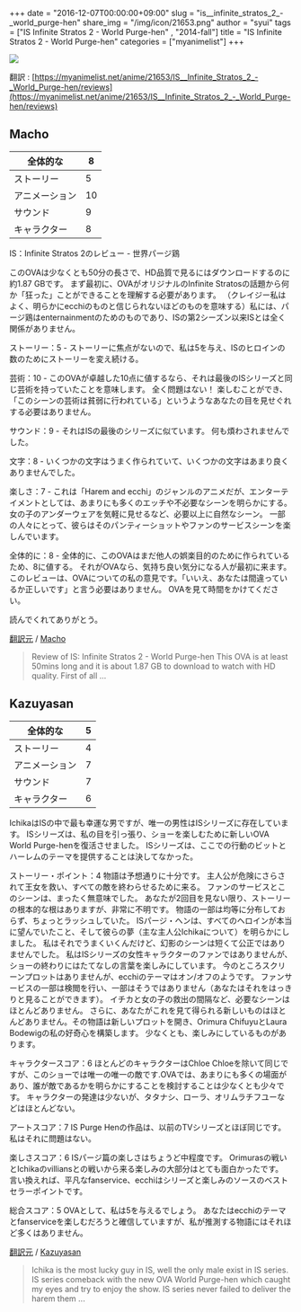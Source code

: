 +++
date = "2016-12-07T00:00:00+09:00"
slug = "is__infinite_stratos_2_-_world_purge-hen"
share_img = "/img/icon/21653.png"
author = "syui"
tags = ["IS Infinite Stratos 2 - World Purge-hen" , "2014-fall"]
title = "IS Infinite Stratos 2 - World Purge-hen"
categories = ["myanimelist"]
+++

![](https://myanimelist.cdn-dena.com/images/anime/9/67545.jpg)


<!--more-->

翻訳 : [https://myanimelist.net/anime/21653/IS__Infinite_Stratos_2_-_World_Purge-hen/reviews](https://myanimelist.net/anime/21653/IS__Infinite_Stratos_2_-_World_Purge-hen/reviews)


## Macho



全体的な|  8
--- | ---
ストーリー|  5
アニメーション|  10
サウンド|  9
キャラクター|  8

IS：Infinite Stratos 2のレビュー - 世界パージ鶏

このOVAは少なくとも50分の長さで、HD品質で見るにはダウンロードするのに約1.87 GBです。
まず最初に、OVAがオリジナルのInfinite Stratosの話題から何か「狂った」ことができることを理解する必要があります。  （クレイジー私はよく、明らかにecchiのものと信じられないほどのものを意味する）私には、パージ鶏はenternainmentのためのものであり、ISの第2シーズン以来ISとは全く関係がありません。

ストーリー：5  - ストーリーに焦点がないので、私は5を与え、ISのヒロインの数のためにストーリーを変え続ける。

芸術：10  - このOVAが卓越した10点に値するなら、それは最後のISシリーズと同じ芸術を持っていたことを意味します。 全く問題はない！ 楽しむことができ、「このシーンの芸術は貧弱に行われている」というようなあなたの目を見せぐれする必要はありません。

サウンド：9  - それはISの最後のシリーズに似ています。 何も煩わされませんでした。

文字：8  - いくつかの文字はうまく作られていて、いくつかの文字はあまり良くありませんでした。

楽しさ：7  - これは「Harem and ecchi」のジャンルのアニメだが、エンターテイメントとしては、あまりにも多くのエッチや不必要なシーンを明らかにする。 女の子のアンダーウェアを気軽に見せるなど、必要以上に自然なシーン。 一部の人々にとって、彼らはそのパンティーショットやファンのサービスシーンを楽しんでいます。

全体的に：8  - 全体的に、このOVAはまだ他人の娯楽目的のために作られているため、8に値する。 それがOVAなら、気持ち良い気分になる人が最初に来ます。 このレビューは、OVAについての私の意見です。「いいえ、あなたは間違っているか正しいです」と言う必要はありません。  OVAを見て時間をかけてください。

読んでくれてありがとう。

[翻訳元](https://myanimelist.net/reviews.php?id=170373) / [Macho](https://myanimelist.net/profile/Macho/reviews)


> Review of IS: Infinite Stratos 2 - World Purge-hen     This OVA is at least 50mins long and it is about 1.87 GB to download to watch with HD quality.   First of all ...

## Kazuyasan



全体的な|  5
--- | ---
ストーリー|  4
アニメーション|  7
サウンド|  7
キャラクター|  6

IchikaはISの中で最も幸運な男ですが、唯一の男性はISシリーズに存在しています。
ISシリーズは、私の目を引っ張り、ショーを楽しむために新しいOVA World Purge-henを復活させました。
ISシリーズは、ここでの行動のビットとハーレムのテーマを提供することは決してなかった。

ストーリー・ポイント：4
物語は予想通りに十分です。 主人公が危険にさらされて王女を救い、すべての敵を終わらせるために来る。 ファンのサービスとこのシーンは、まったく無意味でした。 あなたが2回目を見ない限り、ストーリーの根本的な根はありますが、非常に不明です。 物語の一部は均等に分布しておらず、ちょっとラッシュしていた。  ISパージ・ヘンは、すべてのヘロインが本当に望んでいたこと、そして彼らの夢（主な主人公Ichikaについて）を明らかにしました。 私はそれでうまくいくんだけど、幻影のシーンは短くて公正ではありませんでした。 私はISシリーズの女性キャラクターのファンではありませんが、ショーの終わりにはたてなしの言葉を楽しみにしています。 今のところスクリーンプロットはありませんが、ecchiのテーマはオン/オフのようです。 ファンサービスの一部は検閲を行い、一部はそうではありません（あなたはそれをはっきりと見ることができます）。 イチカと女の子の救出の間隔など、必要なシーンはほとんどありません。
さらに、あなたがこれを見て得られる新しいものはほとんどありません。その物語は新しいプロットを開き、Orimura ChifuyuとLaura Bodewigの私の好奇心を構築します。 少なくとも、楽しみにしているものがあります。

キャラクタースコア：6
ほとんどのキャラクターはChloe Chloeを除いて同じですが、このショーでは唯一の唯一の敵です.OVAでは、あまりにも多くの場面があり、誰が敵であるかを明らかにすることを検討することは少なくとも少々です。 キャラクターの発達は少ないが、タタナシ、ローラ、オリムラチフユーなどはほとんどない。

アートスコア：7
IS Purge Henの作品は、以前のTVシリーズとほぼ同じです。 私はそれに問題はない。

楽しさスコア：6
ISパージ篇の楽しさはちょうど中程度です。  Orimurasの戦いとIchikaのvilliansとの戦いから来る楽しみの大部分はとても面白かったです。 言い換えれば、平凡なfanservice、ecchiはシリーズと楽しみのソースのベストセラーポイントです。

総合スコア：5
OVAとして、私は5を与えるでしょう。 あなたはecchiのテーマとfanserviceを楽しむだろうと確信していますが、私が推測する物語にはそれほど多くはありません。

[翻訳元](https://myanimelist.net/reviews.php?id=171889) / [Kazuyasan](https://myanimelist.net/profile/Kazuyasan/reviews)


> Ichika is the most lucky guy in IS, well the only male exist in IS series.  IS series comeback with the new OVA World Purge-hen which caught my eyes and try to enjoy the show.  IS series never failed to deliver the harem them ...
